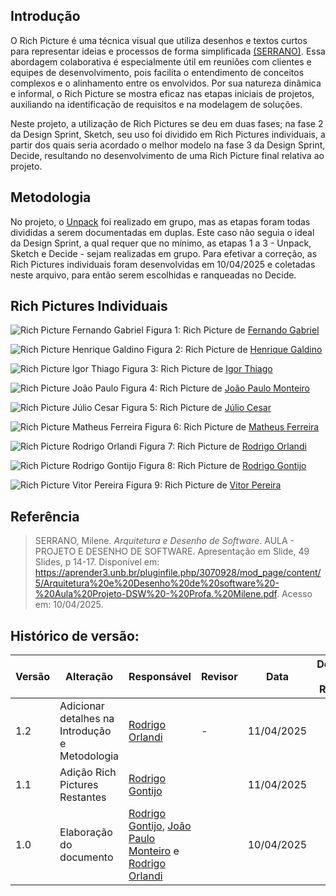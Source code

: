 ## Introdução

O Rich Picture é uma técnica visual que utiliza desenhos e textos curtos para representar ideias e processos de forma simplificada [(SERRANO)](#referência). Essa abordagem colaborativa é especialmente útil em reuniões com clientes e equipes de desenvolvimento, pois facilita o entendimento de conceitos complexos e o alinhamento entre os envolvidos. Por sua natureza dinâmica e informal, o Rich Picture se mostra eficaz nas etapas iniciais de projetos, auxiliando na identificação de requisitos e na modelagem de soluções.

Neste projeto, a utilização de Rich Pictures se deu em duas fases; na fase 2 da Design Sprint, Sketch, seu uso foi dividido em Rich Pictures individuais, a partir dos quais seria acordado o melhor modelo na fase 3 da Design Sprint, Decide, resultando no desenvolvimento de uma Rich Picture final relativa ao projeto.  


## Metodologia

No projeto, o [Unpack](1.1.1.Unpack.md#111-entender-unpack) foi realizado em grupo, mas as etapas foram todas divididas a serem documentadas em duplas. Este caso não seguia o ideal da Design Sprint, a qual requer que no mínimo, as etapas 1 a 3 - Unpack, Sketch e Decide - sejam realizadas em grupo. Para efetivar a correção, as Rich Pictures individuais foram desenvolvidas em 10/04/2025 e coletadas neste arquivo, para então serem escolhidas e ranqueadas no Decide.

## Rich Pictures Individuais

![Rich Picture Fernando Gabriel](../Imagens/fernandoRP.jpeg)
Figura 1: Rich Picture de [Fernando Gabriel](https://github.com/show-dawn)

![Rich Picture Henrique Galdino](../Imagens/RP-henrique.jpeg)
Figura 2: Rich Picture de [Henrique Galdino](https://github.com/hgaldino05)

![Rich Picture Igor Thiago](../Imagens/igorRP.jpeg)
Figura 3: Rich Picture de [Igor Thiago](https://github.com/Igor-Thiago)

![Rich Picture João Paulo](../Imagens/JoaoPaulorichpicture.png)
Figura 4: Rich Picture de [João Paulo Monteiro](https://github.com/joaombc)

![Rich Picture Júlio Cesar](../Imagens/juliorichpic.jpeg)
Figura 5: Rich Picture de [Júlio Cesar](https://github.com/Julio1099)

![Rich Picture Matheus Ferreira](../Imagens/RP-matheus.jpeg)
Figura 6: Rich Picture de [Matheus Ferreira](https://github.com/matferreira1)

![Rich Picture Rodrigo Orlandi](../Imagens/rodOrichpic.jpeg)
Figura 7: Rich Picture de [Rodrigo Orlandi](https://github.com/orlandirodrigo)

![Rich Picture Rodrigo Gontijo](../Imagens/RP-rodrigo-gontijo.jpeg)
Figura 8: Rich Picture de [Rodrigo Gontijo](https://github.com/rodrigogontijoo)

![Rich Picture Vitor Pereira](../Imagens/RP-vitor.jpeg)
Figura 9: Rich Picture de [Vitor Pereira](https://github.com/vcpVitor)


## Referência

> SERRANO, Milene. *Arquitetura e Desenho de Software*. AULA - PROJETO E DESENHO DE SOFTWARE. Apresentação em Slide, 49 Slides, p 14-17. Disponível em: https://aprender3.unb.br/pluginfile.php/3070928/mod_page/content/5/Arquitetura%20e%20Desenho%20de%20software%20-%20Aula%20Projeto-DSW%20-%20Profa.%20Milene.pdf. Acesso em: 10/04/2025.

## Histórico de versão:

| Versão | Alteração                  | Responsável     | Revisor | Data       | Detalhes da Revisão |
| -      | -                          | -               | -       | -          | -                   |
| 1.2    | Adicionar detalhes na Introdução e Metodologia | [Rodrigo Orlandi](https://github.com/orlandirodrigo) | - | 11/04/2025 | |
| 1.1    | Adição Rich Pictures Restantes | [Rodrigo Gontijo](https://github.com/rodrigogontijoo)| | 11/04/2025 | |
| 1.0    | Elaboração do documento |  [Rodrigo Gontijo](https://github.com/rodrigogontijoo), [João Paulo Monteiro](https://github.com/joaombc) e [Rodrigo Orlandi](https://github.com/orlandirodrigo) |  | 10/04/2025 | |